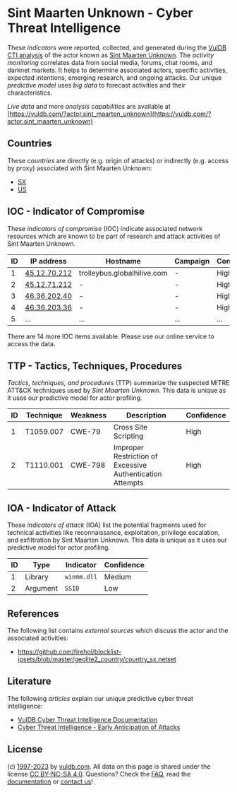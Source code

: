 # Sint Maarten Unknown - Cyber Threat Intelligence

These _indicators_ were reported, collected, and generated during the [VulDB CTI analysis](https://vuldb.com/?kb.cti) of the actor known as [Sint Maarten Unknown](https://vuldb.com/?actor.sint_maarten_unknown). The _activity monitoring_ correlates data from social media, forums, chat rooms, and darknet markets. It helps to determine associated actors, specific activities, expected intentions, emerging research, and ongoing attacks. Our unique _predictive model_ uses _big data_ to forecast activities and their characteristics.

_Live data_ and more _analysis capabilities_ are available at [https://vuldb.com/?actor.sint_maarten_unknown](https://vuldb.com/?actor.sint_maarten_unknown)

## Countries

These _countries_ are directly (e.g. origin of attacks) or indirectly (e.g. access by proxy) associated with Sint Maarten Unknown:

* [SX](https://vuldb.com/?country.sx)
* [US](https://vuldb.com/?country.us)

## IOC - Indicator of Compromise

These _indicators of compromise_ (IOC) indicate associated network resources which are known to be part of research and attack activities of Sint Maarten Unknown.

ID | IP address | Hostname | Campaign | Confidence
-- | ---------- | -------- | -------- | ----------
1 | [45.12.70.212](https://vuldb.com/?ip.45.12.70.212) | trolleybus.globalhilive.com | - | High
2 | [45.12.71.212](https://vuldb.com/?ip.45.12.71.212) | - | - | High
3 | [46.36.202.40](https://vuldb.com/?ip.46.36.202.40) | - | - | High
4 | [46.36.203.36](https://vuldb.com/?ip.46.36.203.36) | - | - | High
5 | ... | ... | ... | ...

There are 14 more IOC items available. Please use our online service to access the data.

## TTP - Tactics, Techniques, Procedures

_Tactics, techniques, and procedures_ (TTP) summarize the suspected MITRE ATT&CK techniques used by _Sint Maarten Unknown_. This data is unique as it uses our predictive model for actor profiling.

ID | Technique | Weakness | Description | Confidence
-- | --------- | -------- | ----------- | ----------
1 | T1059.007 | CWE-79 | Cross Site Scripting | High
2 | T1110.001 | CWE-798 | Improper Restriction of Excessive Authentication Attempts | High

## IOA - Indicator of Attack

These _indicators of attack_ (IOA) list the potential fragments used for technical activities like reconnaissance, exploitation, privilege escalation, and exfiltration by Sint Maarten Unknown. This data is unique as it uses our predictive model for actor profiling.

ID | Type | Indicator | Confidence
-- | ---- | --------- | ----------
1 | Library | `winmm.dll` | Medium
2 | Argument | `SSID` | Low

## References

The following list contains _external sources_ which discuss the actor and the associated activities:

* https://github.com/firehol/blocklist-ipsets/blob/master/geolite2_country/country_sx.netset

## Literature

The following _articles_ explain our unique predictive cyber threat intelligence:

* [VulDB Cyber Threat Intelligence Documentation](https://vuldb.com/?kb.cti)
* [Cyber Threat Intelligence - Early Anticipation of Attacks](https://www.scip.ch/en/?labs.20201022)

## License

(c) [1997-2023](https://vuldb.com/?kb.changelog) by [vuldb.com](https://vuldb.com/?kb.about). All data on this page is shared under the license [CC BY-NC-SA 4.0](https://creativecommons.org/licenses/by-nc-sa/4.0/). Questions? Check the [FAQ](https://vuldb.com/?kb.faq), read the [documentation](https://vuldb.com/?kb) or [contact us](https://vuldb.com/?contact)!
